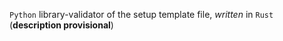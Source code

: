 `Python` library-validator of the setup template file, *written* in `Rust` (**description provisional**)